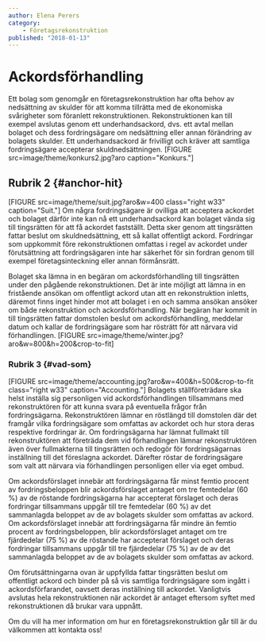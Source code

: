 ```yaml
---
author: Elena Perers
category:
    - Företagsrekonstruktion
published: "2018-01-13"
---
```

Ackordsförhandling
=================================

Ett bolag som genomgår en företagsrekonstruktion har ofta behov av nedsättning av skulder för att komma tillrätta med de ekonomiska svårigheter som föranlett rekonstruktionen. Rekonstruktionen kan till exempel avslutas genom ett underhandsackord, dvs. ett avtal mellan bolaget och dess fordringsägare om nedsättning eller annan förändring av bolagets skulder. Ett underhandsackord är frivilligt och kräver att samtliga fordringsägare accepterar skuldnedsättningen.
[FIGURE src=image/theme/konkurs2.jpg?aro caption="Konkurs."]
<!--more-->



Rubrik 2 {#anchor-hit}
-----------------------------------
[FIGURE src=image/theme/suit.jpg?aro&w=400 class="right w33" caption="Suit."]
Om några fordringsägare är ovilliga att acceptera ackordet och bolaget därför inte kan nå ett underhandsackord kan bolaget vända sig till tingsrätten för att få ackordet fastställt. Detta sker genom att tingsrätten fattar beslut om skuldnedsättning, ett så kallat offentligt ackord. Fordringar som uppkommit före rekonstruktionen omfattas i regel av ackordet under förutsättning att fordringsägaren inte har säkerhet för sin fordran genom till exempel företagsinteckning eller annan förmånsrätt.

Bolaget ska lämna in en begäran om ackordsförhandling till tingsrätten under den pågående rekonstruktionen. Det är inte möjligt att lämna in en fristående ansökan om offentligt ackord utan att en rekonstruktion inletts, däremot finns inget hinder mot att bolaget i en och samma ansökan ansöker om både rekonstruktion och ackordsförhandling. När begäran har kommit in till tingsrätten fattar domstolen beslut om ackordsförhandling, meddelar datum och kallar de fordringsägare som har rösträtt för att närvara vid förhandlingen.
[FIGURE src=image/theme/winter.jpg?aro&w=800&h=200&crop-to-fit]

### Rubrik 3 {#vad-som}
[FIGURE src=image/theme/accounting.jpg?aro&w=400&h=500&crop-to-fit class="right w33" caption="Accounting."]
Bolagets ställföreträdare ska helst inställa sig personligen vid ackordsförhandlingen tillsammans med rekonstruktören för att kunna svara på eventuella frågor från fordringsägarna. Rekonstruktören lämnar en röstlängd till domstolen där det framgår vilka fordringsägare som omfattas av ackordet och hur stora deras respektive fordringar är. Om fordringsägarna har lämnat fullmakt till rekonstruktören att företräda dem vid förhandlingen lämnar rekonstruktören även över fullmakterna till tingsrätten och redogör för fordringsägarnas inställning till det föreslagna ackordet. Därefter röstar de fordringsägare som valt att närvara via förhandlingen personligen eller via eget ombud.

Om ackordsförslaget innebär att fordringsägarna får minst femtio procent av fordringsbeloppen blir ackordsförslaget antaget om tre femtedelar (60 %) av de röstande fordringsägarna har accepterat förslaget och deras fordringar tillsammans uppgår till tre femtedelar (60 %) av det sammanlagda beloppet av de av bolagets skulder som omfattas av ackord. Om ackordsförslaget innebär att fordringsägarna får mindre än femtio procent av fordringsbeloppen, blir ackordsförslaget antaget om tre fjärdedelar (75 %) av de röstande har accepterat förslaget och deras fordringar tillsammans uppgår till tre fjärdedelar (75 %) av de av det sammanlagda beloppet av de av bolagets skulder som omfattas av ackord.

Om förutsättningarna ovan är uppfyllda fattar tingsrätten beslut om offentligt ackord och binder på så vis samtliga fordringsägare som ingått i ackordsförfarandet, oavsett deras inställning till ackordet. Vanligtvis avslutas hela rekonstruktionen när ackordet är antaget eftersom syftet med rekonstruktionen då brukar vara uppnått.

Om du vill ha mer information om hur en företagsrekonstruktion går till är du välkommen att kontakta oss!
